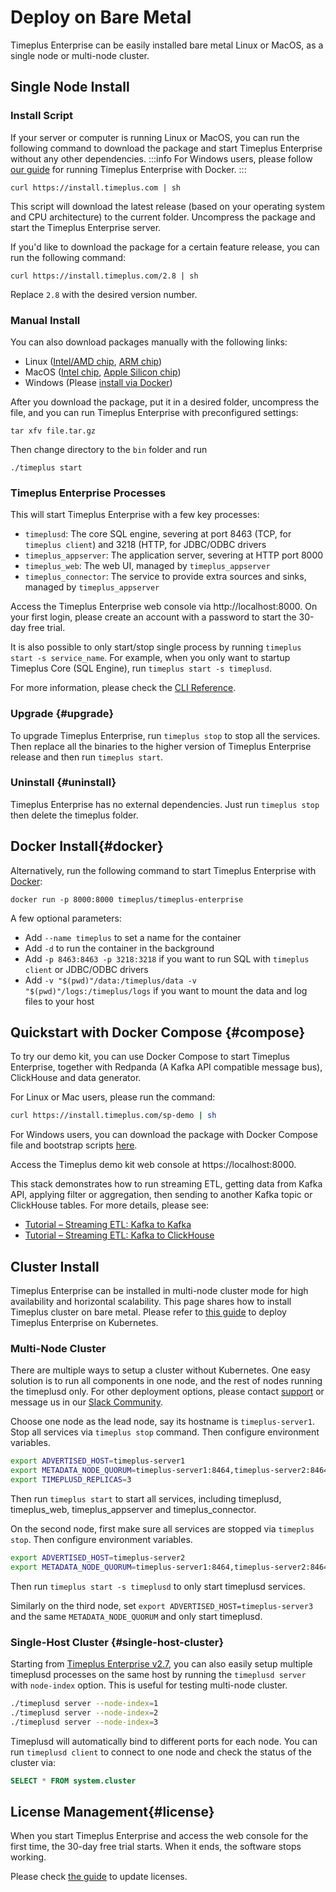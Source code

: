 # Deploy on Bare Metal

Timeplus Enterprise can be easily installed bare metal Linux or MacOS, as a single node or multi-node cluster.

## Single Node Install

### Install Script

If your server or computer is running Linux or MacOS, you can run the following command to download the package and start Timeplus Enterprise without any other dependencies.
:::info
For Windows users, please follow [our guide](#docker) for running Timeplus Enterprise with Docker.
:::

```shell
curl https://install.timeplus.com | sh
```

This script will download the latest release (based on your operating system and CPU architecture) to the current folder. Uncompress the package and start the Timeplus Enterprise server.

If you'd like to download the package for a certain feature release, you can run the following command:

```shell
curl https://install.timeplus.com/2.8 | sh
```
Replace `2.8` with the desired version number.

### Manual Install
You can also download packages manually with the following links:

* Linux ([Intel/AMD chip](https://install.timeplus.com/stable-linux-amd64.tar.gz), [ARM chip](https://install.timeplus.com/stable-linux-arm64.tar.gz))
* MacOS ([Intel chip](https://install.timeplus.com/stable-darwin-amd64.tar.gz), [Apple Silicon chip](https://install.timeplus.com/stable-darwin-arm64.tar.gz))
* Windows (Please [install via Docker](#docker))


After you download the package, put it in a desired folder, uncompress the file, and you can run Timeplus Enterprise with preconfigured settings:

```shell
tar xfv file.tar.gz
```
Then change directory to the `bin` folder and run
```shell
./timeplus start
```
### Timeplus Enterprise Processes
This will start Timeplus Enterprise with a few key processes:
* `timeplusd`: The core SQL engine, severing at port 8463 (TCP, for `timeplus client`) and 3218 (HTTP, for JDBC/ODBC drivers
* `timeplus_appserver`: The application server, severing at HTTP port 8000
* `timeplus_web`: The web UI, managed by `timeplus_appserver`
* `timeplus_connector`: The service to provide extra sources and sinks, managed by `timeplus_appserver`

Access the Timeplus Enterprise web console via http://localhost:8000. On your first login, please create an account with a password to start the 30-day free trial.

It is also possible to only start/stop single process by running `timeplus start -s service_name`. For example, when you only want to startup Timeplus Core (SQL Engine), run `timeplus start -s timeplusd`.

For more information, please check the [CLI Reference](/cli-reference).

### Upgrade {#upgrade}
To upgrade Timeplus Enterprise, run `timeplus stop` to stop all the services. Then replace all the binaries to the higher version of Timeplus Enterprise release and then run `timeplus start`.

### Uninstall {#uninstall}
Timeplus Enterprise has no external dependencies. Just run `timeplus stop` then delete the timeplus folder.

## Docker Install{#docker}

Alternatively, run the following command to start Timeplus Enterprise with [Docker](https://www.docker.com/get-started/):
```shell
docker run -p 8000:8000 timeplus/timeplus-enterprise
```

A few optional parameters:
* Add `--name timeplus` to set a name for the container
* Add `-d` to run the container in the background
* Add `-p 8463:8463 -p 3218:3218` if you want to run SQL with `timeplus client` or JDBC/ODBC drivers
* Add `-v "$(pwd)"/data:/timeplus/data -v "$(pwd)"/logs:/timeplus/logs` if you want to mount the data and log files to your host

## Quickstart with Docker Compose {#compose}
To try our demo kit, you can use Docker Compose to start Timeplus Enterprise, together with Redpanda (A Kafka API compatible message bus), ClickHouse and data generator.

For Linux or Mac users, please run the command:
```bash
curl https://install.timeplus.com/sp-demo | sh
```

For Windows users, you can download the package with Docker Compose file and bootstrap scripts [here](https://timeplus.io/dist/timeplus_enterprise/sp-demo-20240522.zip).

Access the Timeplus demo kit web console at https://localhost:8000.

This stack demonstrates how to run streaming ETL, getting data from Kafka API, applying filter or aggregation, then sending to another Kafka topic or ClickHouse tables. For more details, please see:
* [Tutorial – Streaming ETL: Kafka to Kafka](/tutorial-sql-etl)
* [Tutorial – Streaming ETL: Kafka to ClickHouse](/tutorial-sql-etl-kafka-to-ch)

## Cluster Install
Timeplus Enterprise can be installed in multi-node cluster mode for high availability and horizontal scalability. This page shares how to install Timeplus cluster on bare metal. Please refer to [this guide](/k8s-helm) to deploy Timeplus Enterprise on Kubernetes.

### Multi-Node Cluster

There are multiple ways to setup a cluster without Kubernetes. One easy solution is to run all components in one node, and the rest of nodes running the timeplusd only. For other deployment options, please contact [support](mailto:support@timeplus.com) or message us in our [Slack Community](https://timeplus.com/slack).

Choose one node as the lead node, say its hostname is `timeplus-server1`. Stop all services via `timeplus stop` command. Then configure environment variables.
```bash
export ADVERTISED_HOST=timeplus-server1
export METADATA_NODE_QUORUM=timeplus-server1:8464,timeplus-server2:8464,timeplus-server3:8464
export TIMEPLUSD_REPLICAS=3
```
Then run `timeplus start` to start all services, including timeplusd, timeplus_web, timeplus_appserver and timeplus_connector.

On the second node, first make sure all services are stopped via `timeplus stop`.
Then configure environment variables.
```bash
export ADVERTISED_HOST=timeplus-server2
export METADATA_NODE_QUORUM=timeplus-server1:8464,timeplus-server2:8464,timeplus-server3:8464
```
Then run `timeplus start -s timeplusd` to only start timeplusd services.

Similarly on the third node, set `export ADVERTISED_HOST=timeplus-server3` and the same `METADATA_NODE_QUORUM` and only start timeplusd.

### Single-Host Cluster {#single-host-cluster}

Starting from [Timeplus Enterprise v2.7](/enterprise-v2.7), you can also easily setup multiple timeplusd processes on the same host by running the `timeplusd server` with `node-index` option. This is useful for testing multi-node cluster.
```bash
./timeplusd server --node-index=1
./timeplusd server --node-index=2
./timeplusd server --node-index=3
```

Timeplusd will automatically bind to different ports for each node. You can run `timeplusd client` to connect to one node and check the status of the cluster via:
```sql
SELECT * FROM system.cluster
```

## License Management{#license}
When you start Timeplus Enterprise and access the web console for the first time, the 30-day free trial starts. When it ends, the software stops working.

Please check [the guide](/server_config#license) to update licenses.

